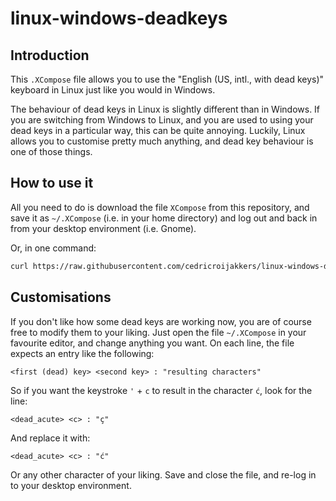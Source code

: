 # linux-windows-deadkeys

## Introduction

This `.XCompose` file allows you to use the "English (US, intl., with dead keys)" keyboard in Linux just like you would in Windows.

The behaviour of dead keys in Linux is slightly different than in Windows. If you are switching from Windows to Linux, and you are used to using your dead keys in a particular way, this can be quite annoying. Luckily, Linux allows you to customise pretty much anything, and dead key behaviour is one of those things.

## How to use it

All you need to do is download the file `XCompose` from this repository, and save it as `~/.XCompose` (i.e. in your home directory) and log out and back in from your desktop environment (i.e. Gnome).

Or, in one command:

```sh
curl https://raw.githubusercontent.com/cedricroijakkers/linux-windows-deadkeys/main/XCompose > ~/.XCompose
```

## Customisations

If you don't like how some dead keys are working now, you are of course free to modify them to your liking. Just open the file `~/.XCompose` in your favourite editor, and change anything you want. On each line, the file expects an entry like the following:

```
<first (dead) key> <second key> : "resulting characters"
```

So if you want the keystroke `'` + `c` to result in the character `ć`, look for the line:

```
<dead_acute> <c> : "ç"
```

And replace it with:

```
<dead_acute> <c> : "ć"
```

Or any other character of your liking. Save and close the file, and re-log in to your desktop environment.